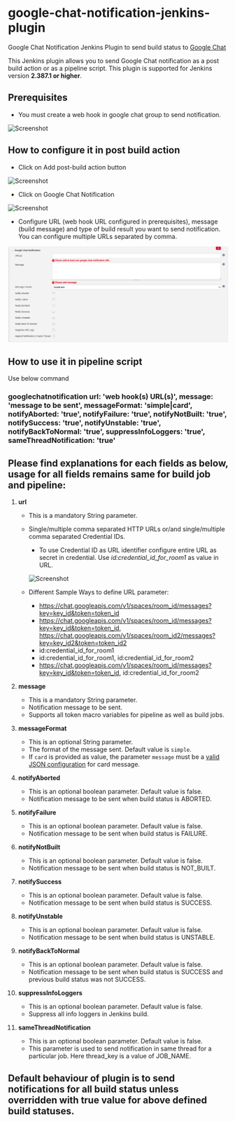 # google-chat-notification-jenkins-plugin

Google Chat Notification Jenkins Plugin to send build status to [Google Chat](https://chat.google.com)

This Jenkins plugin allows you to send Google Chat notification as a post build action or as a pipeline script.
This plugin is supported for Jenkins version **2.387.1 or higher**.


## Prerequisites

- You must create a web hook in google chat group to send notification.

![Screenshot](docs/configure-web-hook.png)


## How to configure it in post build action

- Click on Add post-build action button

![Screenshot](docs/add-post-build-action.png)

- Click on Google Chat Notification

![Screenshot](docs/click-google-chat-notification.png)

- Configure URL (web hook URL configured in prerequisites), message (build message) and type of build result you want to send notification. You can configure multiple URLs separated by comma.

![Screenshot](docs/details.png)


## How to use it in pipeline script

Use below command
### googlechatnotification url: 'web hook(s) URL(s)', message: 'message to be sent', messageFormat: 'simple|card', notifyAborted: 'true', notifyFailure: 'true', notifyNotBuilt: 'true', notifySuccess: 'true', notifyUnstable: 'true', notifyBackToNormal: 'true', suppressInfoLoggers: 'true', sameThreadNotification: 'true'


## Please find explanations for each fields as below, usage for all fields remains same for build job and pipeline:

1. **url**
   - This is a mandatory String parameter.
   - Single/multiple comma separated HTTP URLs or/and single/multiple comma separated Credential IDs.
     - To use Credential ID as URL identifier configure entire URL as secret in credential. Use *id:credential_id_for_room1* as value in URL.

     ![Screenshot](docs/add-credential.png)

   - Different Sample Ways to define URL parameter:
     - https://chat.googleapis.com/v1/spaces/room_id/messages?key=key_id&token=token_id<br/>
     - https://chat.googleapis.com/v1/spaces/room_id/messages?key=key_id&token=token_id, https://chat.googleapis.com/v1/spaces/room_id2/messages?key=key_id2&token=token_id2<br/>
     - id:credential_id_for_room1<br/>
     - id:credential_id_for_room1, id:credential_id_for_room2<br/>
     - https://chat.googleapis.com/v1/spaces/room_id/messages?key=key_id&token=token_id, id:credential_id_for_room2<br/>

2. **message**
   - This is a mandatory String parameter.
   - Notification message to be sent.
   - Supports all token macro variables for pipeline as well as build jobs.

3. **messageFormat**
   - This is an optional String parameter.
   - The format of the message sent. Default value is `simple`.
   - If `card` is provided as value, the parameter `message` must be a [valid JSON configuration](https://developers.google.com/chat/reference/message-formats/cards) for card message.

3. **notifyAborted**
   - This is an optional boolean parameter. Default value is false.
   - Notification message to be sent when build status is ABORTED.

4. **notifyFailure**
   - This is an optional boolean parameter. Default value is false.
   - Notification message to be sent when build status is FAILURE.

5. **notifyNotBuilt**
   - This is an optional boolean parameter. Default value is false.
   - Notification message to be sent when build status is NOT_BUILT.

6. **notifySuccess**
   - This is an optional boolean parameter. Default value is false.
   - Notification message to be sent when build status is SUCCESS.

7. **notifyUnstable**
   - This is an optional boolean parameter. Default value is false.
   - Notification message to be sent when build status is UNSTABLE.

8. **notifyBackToNormal**
   - This is an optional boolean parameter. Default value is false.
   - Notification message to be sent when build status is SUCCESS and previous build status was not SUCCESS.

9. **suppressInfoLoggers**
   - This is an optional boolean parameter. Default value is false.
   - Suppress all info loggers in Jenkins build.

9. **sameThreadNotification**
   - This is an optional boolean parameter. Default value is false.
   - This parameter is used to send notification in same thread for a particular job. Here thread_key is a value of JOB_NAME.


## Default behaviour of plugin is to send notifications for all build status unless overridden with true value for above defined build statuses.

